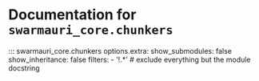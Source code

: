 # Documentation for `swarmauri_core.chunkers`

::: swarmauri_core.chunkers
    options.extra:
      show_submodules: false
      show_inheritance: false
      filters:
        - '!.*'  # exclude everything but the module docstring

